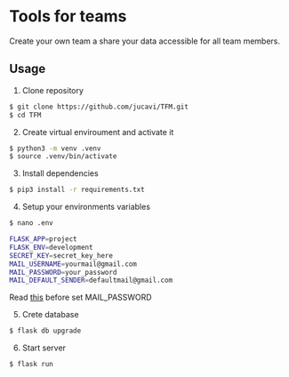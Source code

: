 # Tools for teams

Create your own team a share your data accessible for all team members.

## Usage

1. Clone repository
```bash
$ git clone https://github.com/jucavi/TFM.git
$ cd TFM
```

2. Create virtual enviroument and activate it
```bash
$ python3 -m venv .venv
$ source .venv/bin/activate
```

3. Install dependencies
```bash
$ pip3 install -r requirements.txt
```

4.  Setup your environments variables
```bash
$ nano .env

FLASK_APP=project
FLASK_ENV=development
SECRET_KEY=secret_key_here
MAIL_USERNAME=yourmail@gmail.com
MAIL_PASSWORD=your_password
MAIL_DEFAULT_SENDER=defaultmail@gmail.com
```
Read [this](https://support.google.com/accounts/answer/185833?hl=en) before set MAIL_PASSWORD

5. Crete database
```bash
$ flask db upgrade
```

6. Start server
```bash
$ flask run
```

